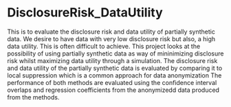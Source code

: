 # DisclosureRisk_DataUtility
This is to evaluate the disclosure risk and data utility of partially synthetic data.
We desire to have data with very low disclosure risk but also, a high data utility. This is often difficult to achieve.
This project looks at the possibility of using partially synthetic data as way of mininimizing disclosure risk whilst maximizing data utility through a simulation.
The disclosure risk and data utility of the partially synthetic data is evaluated by comparing it to local suppression which is a common approach for data anonymization
The performance of both methods are evaluated using the confidence interval overlaps and regression coefficients from the anonymizedd data produced from the methods.
